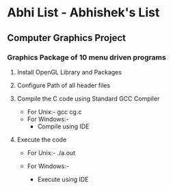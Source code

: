 # Abhi List - Abhishek's List

## Computer Graphics Project

### Graphics Package of 10 menu driven programs

1. Install OpenGL Library and Packages

2. Configure Path of all header files

3. Compile the C code using Standard GCC Compiler
		
	- For Unix:-
		gcc cg.c
	- For Windows:-
		- Compile using IDE

4. Execute the code 

	- For Unix:-
		./a.out 

	- For Windows:-
		- Execute using IDE
